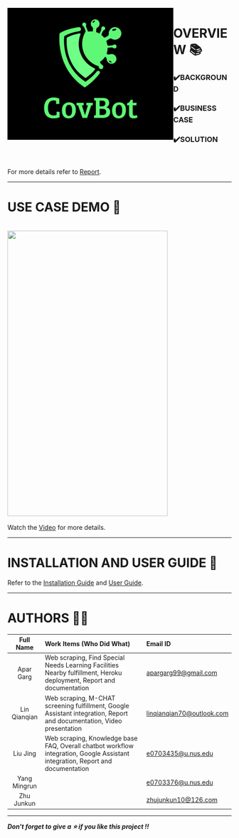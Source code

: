 &nbsp;&nbsp;&nbsp;&nbsp;&nbsp;&nbsp;&nbsp;&nbsp;&nbsp;&nbsp;&nbsp;&nbsp;&nbsp;&nbsp;&nbsp;&nbsp;&nbsp;&nbsp;&nbsp;&nbsp;&nbsp;&nbsp;&nbsp;&nbsp;&nbsp;&nbsp;&nbsp;&nbsp;&nbsp;&nbsp;&nbsp;&nbsp;&nbsp;<img src="https://github.com/AparGarg99/CovBot/blob/master/Miscellaneous/logo.png" width=373 height=296 style="float: left; margin-right: 0px;" />
---

# OVERVIEW 📚
### ✔️BACKGROUND


### ✔️BUSINESS CASE


### ✔️SOLUTION


<br>

For more details refer to [Report](https://github.com/AparGarg99/ASD-Bot/blob/master/ProjectReport/Report.pdf).

---

# USE CASE DEMO 🎥
&nbsp;&nbsp;&nbsp;&nbsp;&nbsp;&nbsp;&nbsp;&nbsp;&nbsp;&nbsp;&nbsp;&nbsp;&nbsp;&nbsp;&nbsp;&nbsp;&nbsp;&nbsp;&nbsp;&nbsp;&nbsp;&nbsp;&nbsp;&nbsp;&nbsp;&nbsp;&nbsp;&nbsp;&nbsp;&nbsp;&nbsp;&nbsp;&nbsp;&nbsp;&nbsp;&nbsp;&nbsp;&nbsp;&nbsp;&nbsp;&nbsp;&nbsp;&nbsp;&nbsp;<img src="https://github.com/AparGarg99/CovBot/blob/master/Miscellaneous/demo.gif" width=360 height=640>

Watch the [Video](https://drive.google.com/file/d/1L7XgaYJPNweWEYLXCjTzagpVlAsZ4L4H/view?usp=sharing) for more details.

---

# INSTALLATION AND USER GUIDE 🔌

Refer to the [Installation Guide](https://github.com/AparGarg99/CovBot/blob/master/Documentation/Installation%20Guide.pdf) and [User Guide](https://github.com/AparGarg99/CovBot/blob/master/Documentation/User%20Guide.pdf).

---

# AUTHORS 👨‍💻

| Full Name  | Work Items (Who Did What) | Email ID |
| :---------------:| :-----| :-----|
| Apar Garg    | Web scraping, Find Special Needs Learning Facilities Nearby fulfillment, Heroku deployment, Report and documentation | apargarg99@gmail.com |
| Lin Qianqian  | Web scraping, M-CHAT screening fulfillment, Google Assistant integration, Report and documentation, Video presentation | linqianqian70@outlook.com |
| Liu Jing  | Web scraping, Knowledge base FAQ, Overall chatbot workflow integration, Google Assistant integration, Report and documentation | e0703435@u.nus.edu |
| Yang Mingrun | |e0703376@u.nus.edu |
| Zhu Junkun | |zhujunkun10@126.com |

---

***Don't forget to give a ⭐ if you like this project !!***
